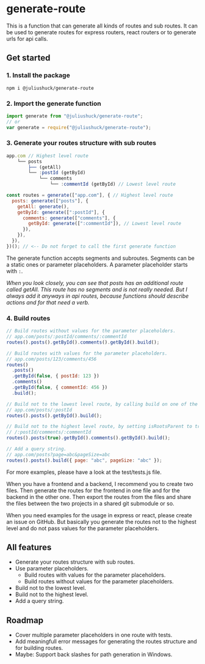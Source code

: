 # generate-route

This is a function that can generate all kinds of routes and sub routes. It can be used to generate routes for express routers, react routers or to generate urls for api calls.

## Get started

### 1. Install the package

```shell
npm i @juliushuck/generate-route
```

### 2. Import the generate function

```js
import generate from "@juliushuck/generate-route";
// or
var generate = require("@juliushuck/generate-route");
```

### 3. Generate your routes structure with sub routes

```js
app.com // Highest level route
    └── posts
        ├── (getAll)
        └── :postId (getById)
            └── comments
                └── :commentId (getById) // Lowest level route
```

```js
const routes = generate(["app.com"], { // Highest level route
  posts: generate(["posts"], {
    getAll: generate(),
    getById: generate([":postId"], {
      comments: generate(["comments"], {
        getById: generate([":commentId"]), // Lowest level route
      }),
    }),
  }),
})(); // <-- Do not forget to call the first generate function
```

The generate function accepts segments and subroutes. Segments can be a static ones or parameter placeholders. A parameter placeholder starts with `:`.

_When you look closely, you can see that posts has an additional route called getAll. This route has no segments and is not really needed. But I always add it anyways in api routes, because functions should describe actions and for that need a verb._

### 4. Build routes

```js
// Build routes without values for the parameter placeholders.
// app.com/posts/:postId/comments/:commentId
routes().posts().getById().comments().getById().build();

// Build routes with values for the parameter placeholders.
// app.com/posts/123/comments/456
routes()
  .posts()
  .getById(false, { postId: 123 })
  .comments()
  .getById(false, { commentId: 456 })
  .build();

// Build not to the lowest level route, by calling build on one of the higher level routes.
// app.com/posts/:postId
routes().posts().getById().build();

// Build not to the highest level route, by setting isRootsParent to true on one of the lower level routes.
// /:postId/comments/:commentId
routes().posts(true).getById().comments().getById().build();

// Add a query string.
// app.com/posts?page=abc&pageSize=abc
routes().posts().build({ page: "abc", pageSize: "abc" });
```

For more examples, please have a look at the test/tests.js file.

When you have a frontend and a backend, I recommend you to create two files. Then generate the routes for the frontend in one file and for the backend in the other one. Then export the routes from the files and share the files between the two projects in a shared git submodule or so.

When you need examples for the usage in express or react, please create an issue on GitHub. But basically you generate the routes not to the highest level and do not pass values for the parameter placeholders.

## All features

- Generate your routes structure with sub routes.
- Use parameter placeholders.
  - Build routes with values for the parameter placeholders.
  - Build routes without values for the parameter placeholders.
- Build not to the lowest level.
- Build not to the highest level.
- Add a query string.

## Roadmap

- Cover multiple parameter placeholders in one route with tests.
- Add meaningfull error messages for generating the routes structure and for building routes.
- Maybe: Support back slashes for path generation in Windows.
